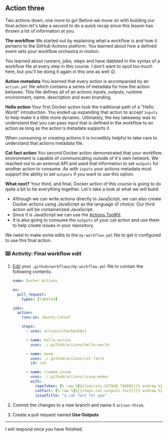 ## Action three

Two actions down, one more to go! Before we move on with building our final action let's take a second to do a quick recap since this lesson has thrown a lot of information at you.

**The workflow**
We started out by explaining what a workflow is and how it pertains to the GitHub Actions platform. You learned about how a defined event sets your workflow orchestra in motion.

You learned about runners, jobs, steps and have dabbled in the syntax of a workflow file at every step in this course. I don't want to spoil too much here, but you'll be doing it again in this one as well 😉.

**Action metadata**
You learned that every action is accompanied by an `action.yml` file which contains a series of metadata for how the action behaves. This file defines all of an actions inputs, outputs, runtime environment, name, description and even branding.

**Hello action**
Your first Docker action took the traditional path of a "Hello World" introduction. You ended up expanding that action to accept `inputs` to help make it a little more dynamic. Ultimately, the key takeaway was to understand that you can pass input that is defined in the workflow to an action as long as the action's metadata supports it.

When consuming or creating actions it is incredibly helpful to take care to understand that actions metadata file.

**Cat fact action**
You second Docker action demonstrated that your workflow environment is capable of communicating outside of it's own network. We reached out to an external API and used that information to set `outputs` for another action to consume. As with `inputs` your actions metadata must support the ability to set `outputs` if you want to use this option.

**What next?**
Your third, and final, Docker action of this course is going to do quite a bit to tie everything together. Let's take a look at what we will build:

- Although we can write actions directly in JavaScript, we can also create Docker actions using JavaScript as the language of choice. Our third action will be containerized JavaScript.
- Since it is JavaScript we can use the [Actions ToolKit](https://github.com/actions/toolkit).
- It is also going to consume the `outputs` of your cat action and use them to help create issues in your repository.

We need to make some edits to the `my-workflow.yml` file to get it configured to use this final action.

### :keyboard: Activity: Final workflow edit

1. [Edit]({{workflowFile}}) your `.github/workflows/my-workflow.yml` file to contain the following contents:

   ```yaml
   name: Docker Actions

   on:
     pull_request:
       types: [labeled]

   jobs:
     action:
       runs-on: ubuntu-latest

       steps:
         - uses: actions/checkout@v1

         - name: hello-action
           uses: ./.github/actions/hello-world

         - name: meow
           uses: ./.github/actions/cat-facts
           id: cat

         - name: create-issue
           uses: ./.github/actions/issue-maker
           with:
             repoToken: {% raw %}${{secrets.GITHUB_TOKEN}}{% endraw %}
             catFact: {% raw %}${{steps.cat.outputs.fact}}{% endraw %}
             issueTitle: "a cat fact for you"
   ```

1. Commit the changes to a new branch and name it `action-three`.
1. Create a pull request named **Use Outputs**

---

I will respond once you have finished.
